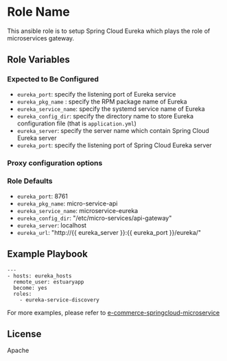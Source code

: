 Role Name
=========

This ansible role is to setup Spring Cloud Eureka which plays the role of microservices gateway.

Role Variables
--------------

### Expected to Be Configured

* `eureka_port`: specify the listening port of Eureka service
* `eureka_pkg_name` : specify the RPM package name of Eureka 
* `eureka_service_name`: specify the systemd service name of Eureka
* `eureka_config_dir`: specify the directory name to store Eureka configuration file (that is `application.yml`)
* `eureka_server`: specify the server name which contain Spring Cloud Eureka server
* `eureka_port`: specify the listening port of Spring Cloud Eureka server

### Proxy configuration options

### Role Defaults
* `eureka_port`: 8761
* `eureka_pkg_name`: micro-service-api
* `eureka_service_name`: microservice-eureka
* `eureka_config_dir`: "/etc/micro-services/api-gateway"
* `eureka_server`: localhost
* `eureka_url`: "http://{{ eureka_server }}:{{ eureka_port }}/eureka/"

Example Playbook
----------------

```
---
- hosts: eureka_hosts 
  remote_user: estuaryapp
  become: yes
  roles:
    - eureka-service-discovery

```    

For more examples, please refer to [e-commerce-springcloud-microservice](https://github.com/open-estuary/appbenchmark/tree/master/apps/e-commerce-solutions/e-commerce-springcloud-microservice)

License
-------

Apache

